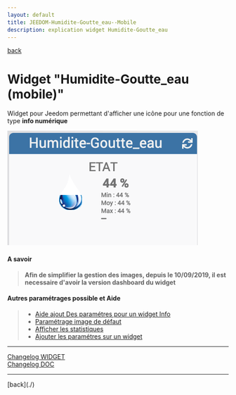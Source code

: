 ```yaml
---
layout: default
title: JEEDOM-Humidite-Goutte_eau--Mobile
description: explication widget Humidite-Goutte_eau
---
```

[back](./)
# Widget "Humidite-Goutte_eau (mobile)" 

Widget pour Jeedom permettant d'afficher une icône pour une fonction de type <b>info numérique</b>
<p><img src="Img/RESULTAT - JEEDOM-Humidite-Goutte_eau--Mobile.png" alt="Resultat" /></p>

<h4 id="A Savoir">A savoir</h4>
<blockquote>
<b>Afin de simplifier la gestion des images, depuis le 10/09/2019, il est necessaire d'avoir la version dashboard du widget</b>
</blockquote>

<h4 id="Aide">Autres paramétrages possible et Aide</h4>
<blockquote>
        <ul>
            <li><a href="JEEDOM-AIDE-CONFIG-INFO.html">Aide ajout Des paramétres pour un widget Info</a></li>
            <li><a href="JEEDOM-AIDE-Error.html">Paramétrage image de défaut</a></li>
            <li><a href="JEEDOM-AIDE-STATS.html">Afficher les statistiques</a></li>
            <li><a href="JEEDOM-AIDE-PARA.html">Ajouter les paramétres sur un widget</a></li>
        </ul>
</blockquote>

<hr />
<dl>
    <a href="https://github.com/JEALG/JEEDOM-Humidite-Goutte_eau--Mobile/commits/master">Changelog WIDGET</a><br/>
    <a href="https://github.com/JEALG/JEEDOM-Widget_JAG-doc/commits/master">Changelog DOC</a>
</dl>
<hr />
[back](./)